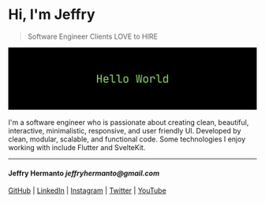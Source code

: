 # Hi, I'm Jeffry

> Software Engineer Clients LOVE to HIRE

![image](https://github.com/JeffryHermanto/JeffryHermanto/blob/master/banner.jpg)

I'm a software engineer who is passionate about creating clean, beautiful, interactive, minimalistic, responsive, and user friendly UI. Developed by clean, modular, scalable, and functional code. Some technologies I enjoy working with include Flutter and SvelteKit.

---

#### Jeffry Hermanto _jeffryhermanto@gmail.com_

[GitHub](https://github.com/JeffryHermanto) | [LinkedIn](https://www.linkedin.com/in/jeffryhermanto) | [Instagram](https://www.instagram.com/jeffryhermanto) |
[Twitter](https://www.twitter.com/jeffryhermanto) | [YouTube](https://www.youtube.com/jeffryhermanto)
